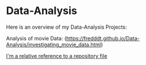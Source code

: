 # Data-Analysis
Here is an overview of my Data-Analysis Projects:

Analysis of movie Data: (https://fredddt.github.io/Data-Analysis/investigating_movie_data.html)

[I'm a relative reference to a repository file](../blob/master/investigating_movie_data.html)
